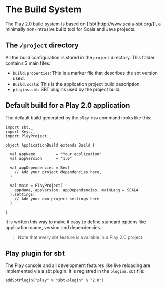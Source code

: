 # The Build System

The Play 2.0 build system is based on [[sbt|http://www.scala-sbt.org/]], a minimally non-intrusive build tool for Scala and Java projects.

## The `/project` directory

All the build configuration is stored in the `project` directory. This folder contains 3 main files:

- `build.properties`: This is a marker file that describes the sbt version used.
- `Build.scala`: This is the application project build description.
- `plugins.sbt`: SBT plugins used by the project build.

## Default build for a Play 2.0 application

The default build generated by the `play new` command looks like this:

```
import sbt._
import Keys._
import PlayProject._

object ApplicationBuild extends Build {

  val appName         = "Your application"
  val appVersion      = "1.0"

  val appDependencies = Seq(
    // Add your project dependencies here,
  )

  val main = PlayProject(
    appName, appVersion, appDependencies, mainLang = SCALA
  ).settings(
    // Add your own project settings here      
  )

}
```

It is written this way to make it easy to define standard options like application name, version and dependencies. 

> Note that every sbt feature is available in a Play 2.0 project. 

## Play plugin for sbt

The Play console and all development features like live reloading are implemented via a sbt plugin. It is registred in the `plugins.sbt` file:

```
addSbtPlugin("play" % "sbt-plugin" % "2.0")
```